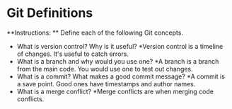 # Git Definitions

**Instructions: ** Define each of the following Git concepts.

* What is version control?  Why is it useful?
	*Version control is a timeline of changes. It's useful to catch errors.
* What is a branch and why would you use one?
	*A branch is a branch from the main code. You would use one to test out changes.
* What is a commit? What makes a good commit message?
	*A commit is a save point. Good ones have timestamps and author names.
* What is a merge conflict?
	*Merge conflicts are when merging code conflicts.